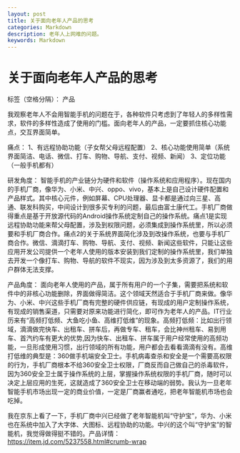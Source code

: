 ```yaml
---
layout: post
title: 关于面向老年人产品的思考
categories: Markdown
description: 老年人上网难的问题。
keywords: Markdown
---
```


# 关于面向老年人产品的思考

标签（空格分隔）： 产品


我观察老年人不会用智能手机的问题在于，各种软件只考虑到了年轻人的多样性需求，软件的多样性造成了使用的门槛。面向老年人的产品，一定要抓住核心功能点，交互界面简单。

痛点：
1、有远程协助功能（子女帮父母远程配置）
2、核心功能使用简单（系统界面简洁、电话、微信、打车、购物、导航、支付、视频、新闻）
3、定位功能（一般手机都有）

研发角度：
智能手机的产业链分为硬件和软件（操作系统和应用程序）。现在国内的手机厂商，像华为、小米、中兴、oppo、vivo，基本上是自己设计硬件配置和产品样式。其中核心元件，例如屏幕、CPU处理器、显卡都是通过向三星、高通、联发科购买，中间设计到很多买专利的问题，最后由富士康代工。手机厂商做得重点是基于开放源代码的Android操作系统定制自己的操作系统。痛点1是实现远程协助功能来帮父母配置，涉及到权限问题，必须集成到操作系统里，所以必须要和手机厂商合作。痛点2的关于系统界面简化涉及到改操作系统，也要与手机厂商合作。微信、滴滴打车、购物、导航、支付、视频、新闻这些软件，只能让这些应用开发公司提供一个老年人使用的版本安装到我们定制的操作系统里，我们单独去开发一个像打车、购物、导航的软件不现实，因为涉及到太多资源了，我们的用户群体无法支撑。

产品角度：
面向老年人使用的产品，属于所有用户的一个子集，需要把系统和软件中的非核心功能删除，界面做得简洁。这个领域天然适合于手机厂商来做。像华为、小米、中兴这些手机厂商有完整的硬件供应链，有现成的用户定制操作系统，有现成的销售渠道，只需要对原来功能进行简化，即可作为老年人的产品。IT行业历来有“高频打低频、大鱼吃小鱼、高维打低维”的现象。高频打低频：比如出行领域，滴滴做完快车、出租车、拼车后，再做专车、租车，会比神州租车、易到用车、首汽约车有更大的优势,因为快车、出租车、拼车属于用户经常使用的高频功能，一旦形成使用习惯，出行领域的所有功能，用户都会去看看滴滴有没有。高维打低维的典型是：360做手机端安全卫士。手机病毒查杀和安全是一个需要高权限的行为，手机厂商根本不给360安全卫士权限，厂商反而自己做自己的杀毒软件，因为360安全卫士属于操作系统的上层，掌握操作系统权限的手机厂商，随时可以决定上层应用的生死，这就造成了360安全卫士在移动端的弱势。我认为一旦老年智能手机市场出现一定的商业价值，一定是厂商赢者通吃，把老年智能机市场也会吃掉。

我在京东上看了一下，手机厂商中兴已经做了老年智能机叫“守护宝”，华为、小米也在系统中加入了大字体、大图标、远程协助的功能。中兴的这个叫“守护宝”的智能机，我觉得做得挺不错的。产品详情：https://item.jd.com/5237558.html#crumb-wrap




